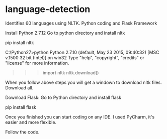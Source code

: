 # language-detection
Identifies 60 languages using NLTK. Python coding and Flask Framework

Install Python 2.7.12
Go to python directory and install nltk

pip install nltk

C:\Python27>python
Python 2.7.10 (default, May 23 2015, 09:40:32) [MSC v.1500 32 bit (Intel)] on win32
Type "help", "copyright", "credits" or "license" for more information.
>>> import nltk
>>> nltk.download()

When you follow above steps you will get a windown to download nltk files. Download all. 

Download Flask:
Go to Python directory and install flask

pip install flask

Once you finished you can start coding on any IDE. I used PyCharm, it's easier and more flexible.

Follow the code.
